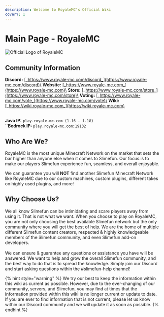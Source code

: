 ```yaml
---
description: Welcome to RoyaleMC's Official Wiki
coverY: 1
---
```


# Main Page - RoyaleMC

![Official Logo of RoyaleMC](.gitbook/assets/RoyalMC\_Logo.png)

## Community Information

**Discord:** [_https://www.royale-mc.com/discord_](https://www.royale-mc.com/discord)\
**Website:** [_https://www.royale-mc.com_](https://www.royale-mc.com)\
**Store:** [_https://www.royale-mc.com/store_](https://www.royale-mc.com/store)\
**Voting:** [_https://www.royale-mc.com/vote_](https://www.royale-mc.com/vote)\
**Wiki:** [_https://wiki.royale-mc.com_](https://wiki.royale-mc.com)

\
**Java IP:** `play.royale-mc.com (1.16 - 1.18)`\
``**Bedrock IP:** `play.royale-mc.com:19132`

## Who Are We?

RoyaleMC is the most unique Minecraft Network on the market that sets the bar higher than anyone else when it comes to Slimefun. Our focus is to make our players Slimefun experience fun, seamless, and overall enjoyable.

We can guarantee you will **NOT** find another Slimefun Minecraft Network like RoyaleMC due to our custom machines, custom plugins, different takes on highly used plugins, and more!

## Why Choose Us?

We all know Slimefun can be intimidating and scare players away from using it. That is not what we want. When you choose to play on RoyaleMC, you are not only choosing the best available Slimefun network but the only community where you will get the best of help. We are the home of multiple different Slimefun content creators, respected & highly knowledgeable members of the Slimefun community, and even Slimefun add-on developers.\
\
We can ensure & guarantee any questions or assistance you have will be answered. We want to help and grow the overall Slimefun community, and the best way to do that is to spread the knowledge. Simply join our Discord and start asking questions within the #slimefun-help channel!&#x20;

{% hint style="warning" %}
We try our best to keep the information within this wiki as current as possible. However, due to the ever-changing of our community, servers, and Slimefun, you may find at times that the information provided within this wiki is no longer current or update to date. If you are ever to find information that is not current, please let us know within our Discord community and we will update it as soon as possible.
{% endhint %}
